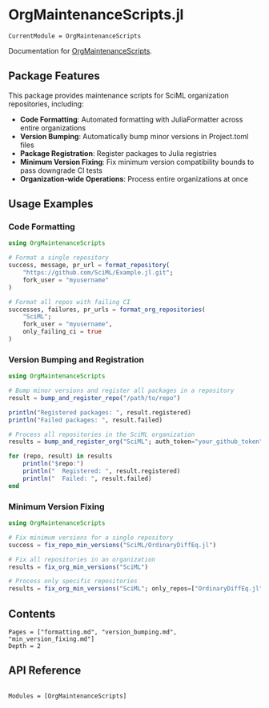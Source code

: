 # OrgMaintenanceScripts.jl


```@meta
CurrentModule = OrgMaintenanceScripts
```

Documentation for [OrgMaintenanceScripts](https://github.com/SciML/OrgMaintenanceScripts.jl).

## Package Features

This package provides maintenance scripts for SciML organization repositories, including:

- **Code Formatting**: Automated formatting with JuliaFormatter across entire organizations
- **Version Bumping**: Automatically bump minor versions in Project.toml files
- **Package Registration**: Register packages to Julia registries
- **Minimum Version Fixing**: Fix minimum version compatibility bounds to pass downgrade CI tests
- **Organization-wide Operations**: Process entire organizations at once

## Usage Examples

### Code Formatting

```julia
using OrgMaintenanceScripts

# Format a single repository
success, message, pr_url = format_repository(
    "https://github.com/SciML/Example.jl.git";
    fork_user = "myusername"
)

# Format all repos with failing CI
successes, failures, pr_urls = format_org_repositories(
    "SciML";
    fork_user = "myusername",
    only_failing_ci = true
)
```

### Version Bumping and Registration

```julia
using OrgMaintenanceScripts

# Bump minor versions and register all packages in a repository
result = bump_and_register_repo("/path/to/repo")

println("Registered packages: ", result.registered)
println("Failed packages: ", result.failed)

# Process all repositories in the SciML organization
results = bump_and_register_org("SciML"; auth_token="your_github_token")

for (repo, result) in results
    println("$repo:")
    println("  Registered: ", result.registered)
    println("  Failed: ", result.failed)
end
```

### Minimum Version Fixing

```julia
using OrgMaintenanceScripts

# Fix minimum versions for a single repository
success = fix_repo_min_versions("SciML/OrdinaryDiffEq.jl")

# Fix all repositories in an organization
results = fix_org_min_versions("SciML")

# Process only specific repositories
results = fix_org_min_versions("SciML"; only_repos=["OrdinaryDiffEq.jl", "DiffEqBase.jl"])
```

## Contents

```@contents
Pages = ["formatting.md", "version_bumping.md", "min_version_fixing.md"]
Depth = 2
```

## API Reference

```@index
```

```@autodocs
Modules = [OrgMaintenanceScripts]
```